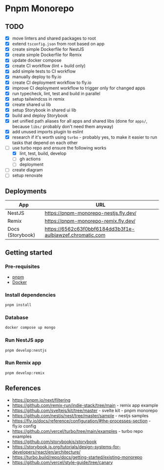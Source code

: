# Pnpm Monorepo

## TODO

- [x] move linters and shared packages to root
- [x] extend `tsconfig.json` from root based on app
- [x] create simple Dockerfile for NestJS
- [x] create simple Dockerfile for Remix
- [x] update docker compose
- [x] create CI workflow (lint + build only)
- [x] add simple tests to CI workflow
- [x] manually deploy to fly.io
- [x] create CI deployment workflow to fly.io
- [x] improve CI deployment workflow to trigger only for changed apps
- [x] run typecheck, lint, test and build in parallel
- [x] setup tailwindcss in remix
- [x] create shared ui lib
- [x] setup Storybook in shared ui lib
- [x] build and deploy Storybook
- [x] set unified path aliases for all apps and shared libs (done for `apps/`, because `libs/` probably don't need them anyway)
- [x] add unused imports plugin to eslint
- [x] research if it's worth using `turbo` - probably yes, to make it easier to run tasks that depend on each other
- [ ] use turbo repo and ensure the following works
  - [x] lint, test, build, develop
  - [ ] gh actions
  - [ ] deployment
- [ ] create diagram
- [ ] setup renovate

## Deployments

| App              | URL                                                       |
| ---------------- | --------------------------------------------------------- |
| NestJS           | https://pnpm-monorepo-nestjs.fly.dev/                     |
| Remix            | https://pnpm-monorepo-remix.fly.dev/                      |
| Docs (Storybook) | https://6562c63f0bbf6184dd3b3f1e-aulbjawzef.chromatic.com |

## Getting started

### Pre-requisites

- [pnpm](https://pnpm.io/installation)
- [Docker](https://docs.docker.com/get-docker/)

### Install dependencies

```sh
pnpm install
```

### Database

```sh
docker compose up mongo
```

### Run NestJS app

```sh
pnpm develop:nestjs
```

### Run Remix app

```sh
pnpm develop:remix
```

## References

- https://pnpm.io/next/filtering
- https://github.com/remix-run/indie-stack/tree/main - remix app example
- https://github.com/sveltejs/kit/tree/master - svelte kit - pnpm monorepo
- https://github.com/nestjs/nest/tree/master/sample - nestjs samples
- https://fly.io/docs/reference/configuration/#the-processes-section - fly.io config
- https://github.com/vercel/turbo/tree/main/examples - turbo repo examples
- https://github.com/storybookjs/storybook
- https://storybook.js.org/tutorials/design-systems-for-developers/react/en/architecture/
- https://turbo.build/repo/docs/getting-started/existing-monorepo
- https://github.com/vercel/style-guide/tree/canary
